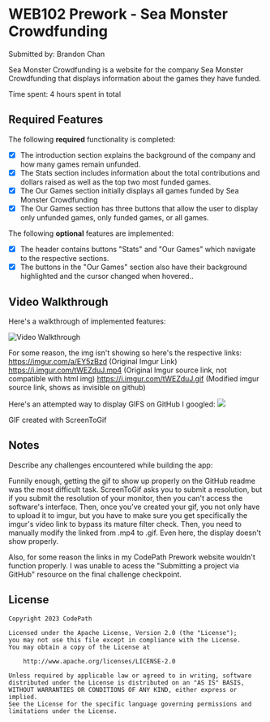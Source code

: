 # WEB102 Prework - Sea Monster Crowdfunding

Submitted by: Brandon Chan

Sea Monster Crowdfunding is a website for the company Sea Monster Crowdfunding that displays information about the games they have funded.

Time spent: 4 hours spent in total

## Required Features

The following **required** functionality is completed:

* [X] The introduction section explains the background of the company and how many games remain unfunded.
* [X] The Stats section includes information about the total contributions and dollars raised as well as the top two most funded games.
* [X] The Our Games section initially displays all games funded by Sea Monster Crowdfunding
* [X] The Our Games section has three buttons that allow the user to display only unfunded games, only funded games, or all games.

The following **optional** features are implemented:

* [X] The header contains buttons "Stats" and "Our Games" which navigate to the respective sections.
* [X] The buttons in the "Our Games" section also have their background highlighted and the cursor changed when hovered..
## Video Walkthrough

Here's a walkthrough of implemented features:

<img src='https://i.imgur.com/tWEZduJ.gif' title='Video Walkthrough' width='' alt='Video Walkthrough' />

For some reason, the img isn't showing so here's the respective links:
https://imgur.com/a/EY5zBzd (Original Imgur Link)
https://i.imgur.com/tWEZduJ.mp4 (Original Imgur source link, not compatible with html img)
https://i.imgur.com/tWEZduJ.gif  (Modified imgur source link, shows as invisible on github)

Here's an attempted way to display GIFS on GitHub I googled:
![](https://i.imgur.com/tWEZduJ.gif)

<!-- Replace this with whatever GIF tool you used! -->
GIF created with ScreenToGif
<!-- Recommended tools:
[Kap](https://getkap.co/) for macOS
[ScreenToGif](https://www.screentogif.com/) for Windows
[peek](https://github.com/phw/peek) for Linux. -->

## Notes

Describe any challenges encountered while building the app:

Funnily enough, getting the gif to show up properly on the GitHub readme was the most difficult task. ScreenToGif asks you to submit a resolution, but if you submit the resolution of your monitor, then you can't access the software's interface. Then, once you've created your gif, you not only have to upload it to imgur, but you have to make sure you get specifically the imgur's video link to bypass its mature filter check. Then, you need to manually modify the linked from .mp4 to .gif. Even here, the display doesn't show properly.

Also, for some reason the links in my CodePath Prework website wouldn't function properly. I was unable to acess the "Submitting a project via GitHub" resource on the final challenge checkpoint.

## License

    Copyright 2023 CodePath

    Licensed under the Apache License, Version 2.0 (the "License");
    you may not use this file except in compliance with the License.
    You may obtain a copy of the License at

        http://www.apache.org/licenses/LICENSE-2.0

    Unless required by applicable law or agreed to in writing, software
    distributed under the License is distributed on an "AS IS" BASIS,
    WITHOUT WARRANTIES OR CONDITIONS OF ANY KIND, either express or implied.
    See the License for the specific language governing permissions and
    limitations under the License.
